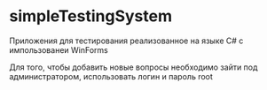 # simpleTestingSystem
Приложения для тестирования реализованное на языке C# с импользованеи WinForms

Для того, чтобы добавить новые вопросы необходимо зайти под администратором, использовать логин и пароль root 
